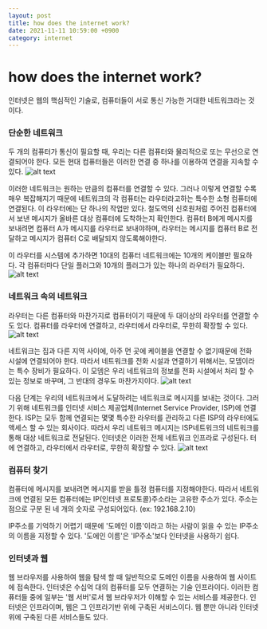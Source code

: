 ```yaml
---
layout: post
title: how does the internet work?
date: 2021-11-11 10:59:00 +0900
category: internet
---
```

# how does the internet work?

인터넷은 웹의 핵심적인 기술로, 컴퓨터들이 서로 통신 가능한 거대한 네트워크라는 것이다.

### 단순한 네트워크
두 개의 컴퓨터가 통신이 필요할 때, 우리는 다른 컴퓨터와 물리적으로 또는 무선으로 연결되어야 한다. 모든 현대 컴퓨터들은 이러한 연결 중 하나를 이용하여 연결을 지속할 수 있다.
![alt text](/public/img/internet-scheme-1.png)

이러한 네트워크는 원하는 만큼의 컴퓨터를 연결할 수 있다. 그러나 이렇게 연결할 수록 매우 복잡해지기 때문에 네트워크의 각 컴퓨터는 라우터라고하는 특수한 소형 컴퓨터에 연결된다. 이 라우터에는 단 하나의 작업만 있다. 철도역의 신호원처럼 주어진 컴퓨터에서 보낸 메시지가 올바른 대상 컴퓨터에 도착하는지 확인한다. 컴퓨터 B에게 메시지를 보내려면 컴퓨터 A가 메시지를 라우터로 보내야하며, 라우터는 메시지를 컴퓨터 B로 전달하고 메시지가 컴퓨터 C로 배달되지 않도록해야한다.

이 라우터를 시스템에 추가하면 10대의 컴퓨터 네트워크에는 10개의 케이블만 필요하다. 각 컴퓨터마다 단일 플러그와 10개의 플러그가 있는 하나의 라우터가 필요하다.
![alt text](/public/img/internet-scheme-3.png)

### 네트워크 속의 네트워크
라우터는 다른 컴퓨터와 마찬가지로 컴퓨터이기 때문에 두 대이상의 라우터를 연결할 수도 있다.
컴퓨터를 라우터에 연결하고, 라우터에서 라우터로, 무한히 확장할 수 있다.
![alt text](/public/img/internet-scheme-5.png)

 네트워크는 집과 다른 지역 사이에, 아주 먼 곳에 케이블을 연결할 수 없기때문에 전화 시설에 연결되어야 한다. 따라서 네트워크를 전화 시설과 연결하기 위해서는, 모뎀이라는 특수 장비가 필요하다. 이 모뎀은 우리 네트워크의 정보를 전화 시설에서 처리 할 수 있는 정보로 바꾸며, 그 반대의 경우도 마찬가지이다.
![alt text](/public/img/internet-scheme-6.png)

다음 단계는 우리의 네트워크에서 도달하려는 네트워크로 메시지를 보내는 것이다. 그러기 위해 네트워크를 인터넷 서비스 제공업체(Internet Service Provider, ISP)에 연결한다. ISP는 모두 함께 연결되는 몇몇 특수한 라우터를 관리하고 다른 ISP의 라우터에도 액세스 할 수 있는 회사이다. 따라서 우리 네트워크 메시지는 ISP네트워크의 네트워크를 통해 대상 네트워크로 전달된다. 인터넷은 이러한 전체 네트워크 인프라로 구성된다.
터에 연결하고, 라우터에서 라우터로, 무한히 확장할 수 있다.
![alt text](/public/img/internet-scheme-7.png)

### 컴퓨터 찾기
컴퓨터에 메시지를 보내려면 메시지를 받을 틀정 컴퓨터를 지정해야한다. 따라서 네트워크에 연결된 모든 컴퓨터에는 IP(인터넷 프로토콜)주소라는 고유한 주소가 있다. 주소는 점으로 구분 된 네 개의 숫자로 구성되어있다. (ex: 192.168.2.10)

IP주소를 기억하기 어렵기 때문에 '도메인 이름'이라고 하는 사람이 읽을 수 있는 IP주소의 이름을 지정할 수 있다. '도에인 이름'은 'IP주소'보다 인터넷을 사용하기 쉽다.

### 인터넷과 웹
웹 브라우저를 사용하여 웹을 탐색 할 때 일반적으로 도메인 이름을 사용하여 웹 사이트에 접속한다. 인터넷은 수십억 대의 컴퓨터를 모두 연결하는 기술 인프라이다. 이러한 컴퓨터들 중에 일부는 '웹 서버'로서 웹 브라우저가 이해할 수 있는 서비스를 제공한다. 인터넷은 인프라이며, 웹은 그 인프라기반 위에 구축된 서비스이다. 웹 뿐만 아니라 인터넷 위에 구축된 다른 서비스들도 있다.